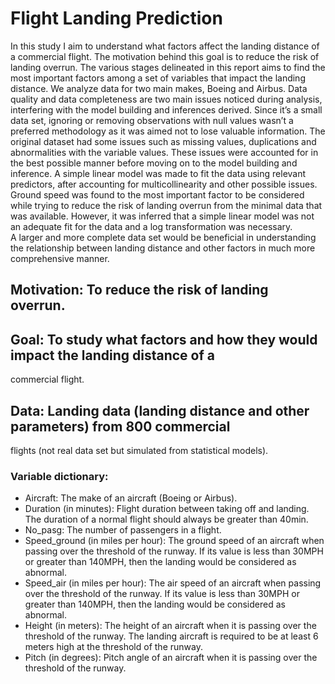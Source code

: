 # Flight Landing Prediction

In this study I aim to understand what factors affect the landing distance of a commercial flight. 
The motivation behind this goal is to reduce the risk of landing overrun. The various stages delineated in this report aims to find the most important factors among a set of variables that impact the landing distance. We analyze data for two main makes, Boeing and Airbus. Data quality and data completeness are two main issues noticed during analysis, interfering with the model building and inferences derived. Since it’s a small data set, ignoring or removing observations with null values wasn’t a preferred methodology as it was aimed not to lose valuable information. The original dataset had some issues such as missing values, duplications and abnormalities with the variable values. These issues were accounted for in the best possible manner before moving on to the model building and inference. A simple linear model was made to fit the data using relevant predictors, after accounting for multicollinearity and other possible issues. Ground speed was found to the most important factor to be considered while trying to reduce the risk of landing overrun from the minimal data that was available. However, it was inferred that a simple linear model was not an adequate fit for the data and a log transformation was necessary.  
A larger and more complete data set would be beneficial in understanding the relationship between landing distance and other factors in much more comprehensive manner.

## Motivation: To reduce the risk of landing overrun.
## Goal: To study what factors and how they would impact the landing distance of a
commercial flight.
## Data: Landing data (landing distance and other parameters) from 800 commercial
flights (not real data set but simulated from statistical models). 

### Variable dictionary:

* Aircraft: The make of an aircraft (Boeing or Airbus). 
* Duration (in minutes): Flight duration between taking off and landing. The duration of a normal flight should always be greater than 40min. 
* No_pasg: The number of passengers in a flight. 
* Speed_ground (in miles per hour): The ground speed of an aircraft when passing over the threshold of the runway. If its value is less than 30MPH or greater than 140MPH, then the  landing would be considered as abnormal. 
* Speed_air (in miles per hour): The air speed of an aircraft when passing over the threshold of the runway. If its value is less than 30MPH or greater than 140MPH, then the landing would be considered as abnormal. 
* Height (in meters): The height of an aircraft when it is passing over the threshold of the runway. The landing aircraft is required to be at least 6 meters high at the threshold of the runway. 
* Pitch (in degrees): Pitch angle of an aircraft when it is passing over the threshold of the runway.
